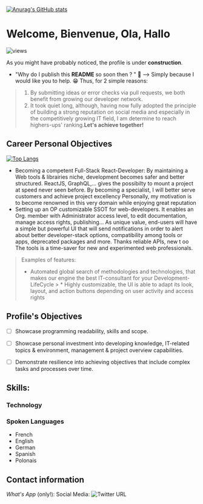 [![Anurag's GitHub stats](https://github-readme-stats.vercel.app/api?username=Eskabore&show_icons=true&theme=gruvbox&hide_border=true&custom_title=Eskabore's+Stats)](https://github.com/anuraghazra/github-readme-stats)

# Welcome, Bienvenue, Ola, Hallo

![views](https://komarev.com/ghpvc/?username=eskabore&color=b5c1cc&style=plastic&langs_count=10)

As you might have probably noticed, the profile is under **construction**.
- "Why do I publish this **README** so soon then ? "  👿
 --> Simply because I would like you to help. 😁
Thus, for 2 simple reasons: 
> 1. By submitting ideas or error checks via pull requests, we both benefit from growing our developer network. 
> 2. It took quiet long, although, having now fully adopted the principle of building a strong reputation on social media and especially in the competitively growing IT field, I am determine to reach highers-ups' ranking.**Let's achieve together!**

## Career Personal Objectives
[![Top Langs](https://github-readme-stats.vercel.app/api/top-langs?username=Eskabore&layout=compact&langs_count=10)](https://github.com/anuraghazra/github-readme-stats)
   - Becoming a competent Full-Stack React-Developer:
   By maintaining a Web tools & librairies niche, development becomes safer and better structured.
   ReactJS, GraphQL,... gives the possibilty to mount a project at speed never seen before.
   By becoming a specialist, I will better serve customers and achieve project excellency 
   Personally, my motivation is to become renowned in this very domain while enjoying great reputation
   - Setting up an OP customizable SSOT for web-developers. 
   It enables an Org. member with Administrator access level, to edit documentation, manage access rights,  publishing...
   As unique value, end-users will have a simple but powerful UI that will send notifications in 
   order to alert about better developer-stack options, compatibility among tools or apps, deprecated packages and more.
   Thanks reliable APIs, new t oo
   The tools is a time-saver for new and experimented web professionals.
   > Examples of features:
   > * Automated global search of methodologies and technologies, that makes our engine the best IT-consultant for your Development-LifeCycle
	> * Highly customizable, the UI is able to adapt its look, layout, and action buttons depending on user activity and access rights
	   

## Profile's Objectives 

- [ ] Showcase programming readability, skills and scope.
- [ ] Showcase personal investment into developing knowledge, IT-related topics & environment, management & project overview capabilities.
- [ ] Demonstrate  resilience into achieving objectives that include complex tasks and processes over time.



## Skills:

  ### Technology
  
  ### Spoken Languages
  
  - French
  - English
  - German
  - Spanish
  - Polonais
  
 ## Contact information
 
*_What's App_* (only!): 
Social Media: 
![Twitter URL](https://img.shields.io/twitter/url?style=social&url=https%3A%2F%2Ftwitter.com%2Fluc_turquin)